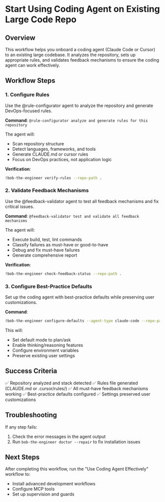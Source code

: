 # Start Using Coding Agent on Existing Large Code Repo

## Overview
This workflow helps you onboard a coding agent (Claude Code or Cursor) to an existing large codebase. It analyzes the repository, sets up appropriate rules, and validates feedback mechanisms to ensure the coding agent can work effectively.

## Workflow Steps

### 1. Configure Rules
Use the @rule-configurator agent to analyze the repository and generate DevOps-focused rules.

**Command**: `@rule-configurator analyze and generate rules for this repository`

The agent will:
- Scan repository structure
- Detect languages, frameworks, and tools
- Generate CLAUDE.md or cursor rules
- Focus on DevOps practices, not application logic

**Verification**:
```bash
!bob-the-engineer verify-rules --repo-path .
```

### 2. Validate Feedback Mechanisms
Use the @feedback-validator agent to test all feedback mechanisms and fix critical issues.

**Command**: `@feedback-validator test and validate all feedback mechanisms`

The agent will:
- Execute build, test, lint commands
- Classify failures as must-have or good-to-have
- Debug and fix must-have failures
- Generate comprehensive report

**Verification**:
```bash
!bob-the-engineer check-feedback-status --repo-path .
```

### 3. Configure Best-Practice Defaults
Set up the coding agent with best-practice defaults while preserving user customizations.

**Command**:
```bash
!bob-the-engineer configure-defaults --agent-type claude-code --repo-path .
```

This will:
- Set default mode to plan/ask
- Enable thinking/reasoning features
- Configure environment variables
- Preserve existing user settings

## Success Criteria

✅ Repository analyzed and stack detected
✅ Rules file generated (CLAUDE.md or .cursor/rules/)
✅ All must-have feedback mechanisms working
✅ Best-practice defaults configured
✅ Settings preserved user customizations

## Troubleshooting

If any step fails:
1. Check the error messages in the agent output
2. Run `bob-the-engineer doctor --repair` to fix installation issues

## Next Steps

After completing this workflow, run the "Use Coding Agent Effectively" workflow to:
- Install advanced development workflows
- Configure MCP tools
- Set up supervision and guards

